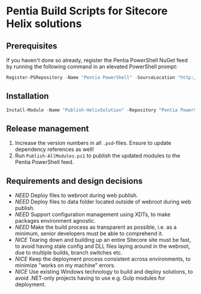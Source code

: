 # Pentia Build Scripts for Sitecore Helix solutions

## Prerequisites

If you haven't done so already, register the Pentia PowerShell NuGet feed by running the following command in an elevated PowerShell prompt:

```powershell
Register-PSRepository -Name "Pentia PowerShell" -SourceLocation "http://tund/nuget/powershell/" -InstallationPolicy "Trusted" -Verbose
```

## Installation

```powershell
Install-Module -Name "Publish-HelixSolution" -Repository "Pentia PowerShell" -Verbose
```

## Release management

1. Increase the version numbers in all `.psd`-files. Ensure to update dependency references as well!
2. Run `Publish-AllModules.ps1` to publish the updated modules to the Pentia PowerShell feed.

## Requirements and design decisions

* *NEED* Deploy files to webroot during web publish.
* *NEED* Deploy files to data folder located outside of webroot during web publish.
* *NEED* Support configuration management using XDTs, to make packages environment agnostic.
* *NEED* Make the build process as transparent as possible, i.e. as a minimum, senior developers must be able to comprehend it.
* *NICE* Tearing down and building up an entire Sitecore site must be fast, to avoid having stale config and DLL files laying around in the webroot, due to multiple builds, branch switches etc.
* *NICE* Keep the deployment process consistent across environments, to minimize "works on my machine" errors.
* *NICE* Use existing Windows technology to build and deploy solutions, to avoid .NET-only projects having to use e.g. Gulp modules for deployment.
